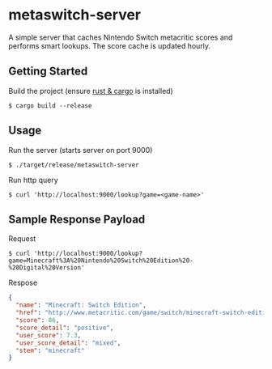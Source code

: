 metaswitch-server
=================

A simple server that caches Nintendo Switch metacritic scores and performs smart lookups.
The score cache is updated hourly.


Getting Started
---------------

Build the project (ensure [rust & cargo](https://rustup.rs/) is installed)
    
    $ cargo build --release


Usage
-----

Run the server (starts server on port 9000)

    $ ./target/release/metaswitch-server

Run http query 

    $ curl 'http://localhost:9000/lookup?game=<game-name>'


Sample Response Payload
-----------------------

Request

    $ curl 'http://localhost:9000/lookup?game=Minecraft%3A%20Nintendo%20Switch%20Edition%20-%20Digital%20Version'

Respose

```json
{
  "name": "Minecraft: Switch Edition",
  "href": "http://www.metacritic.com/game/switch/minecraft-switch-edition",
  "score": 86,
  "score_detail": "positive",
  "user_score": 7.3,
  "user_score_detail": "mixed",
  "stem": "minecraft"
}
```
